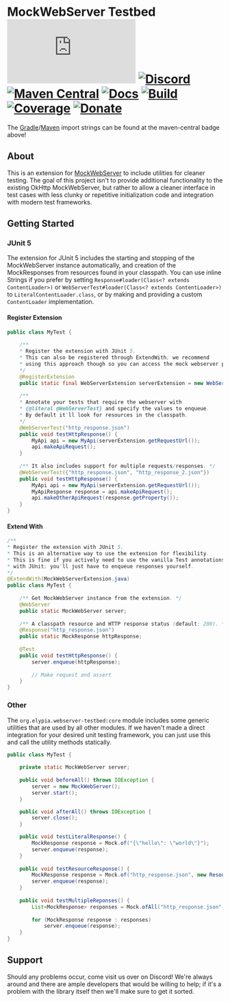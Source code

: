 # MockWebServer Testbed [![Matrix]][matrix-community] [![Discord]][discord-guild] [![Maven Central]][maven-page] [![Docs]][documentation] [![Build]][gitlab] [![Coverage]][gitlab] [![Donate]][elypia-donate]
The [Gradle]/[Maven] import strings can be found at the maven-central badge above!

## About
This is an extension for [MockWebServer] to include utilities for cleaner testing.
The goal of this project isn't to provide additional functionality to 
the existing OkHttp MockWebServer, but rather to allow a cleaner interface in 
test cases with less clunky or repetitive initialization code and integration
with modern test frameworks.

## Getting Started
### JUnit 5
The extension for JUnit 5 includes the starting and stopping of the MockWebServer
instance automatically, and creation of the MockResponses from resources
found in your classpath. You can use inline Strings if you prefer by setting
`Response#loader(Class<? extends ContentLoader>)` or 
`WebServerTest#loader(Class<? extends ContentLoader>)` to `LiteralContentLoader.class`,
or by making and providing a custom `ContentLoader` implementation.

#### Register Extension
```java
public class MyTest {
    
    /** 
    * Register the extension with JUnit 5. 
    * This can also be registered through ExtendWith; we recommend
    * using this approach though so you can access the mock webserver properties.
    */
    @RegisterExtension
    public static final WebServerExtension serverExtension = new WebServerExtension();
    	
    /**
    * Annotate your tests that require the webserver with
    * {@literal @WebServerTest} and specify the values to enqueue.
    * By default it'll look for resources in the classpath.
    */
    @WebServerTest("http_response.json")
    public void testHttpResponse() {
        MyApi api = new MyApi(serverExtension.getRequestUrl());
        api.makeApiRequest();
    }
    
    /** It also includes support for multiple requests/responses. */
    @WebServerTest({"http_response.json", "http_response_2.json"})
    public void testHttpResponse() {
        MyApi api = new MyApi(serverExtension.getRequestUrl());
        MyApiResponse response = api.makeApiRequest();
        api.makeOtherApiRequest(response.getProperty());
    }
}
```

#### Extend With
```java
/** 
* Register the extension with JUnit 5. 
* This is an alternative way to use the extension for flexibility.
* This is fine if you actively need to use the vanilla Test annotations available
* with JUnit; you'll just have to enqueue responses yourself.
*/
@ExtendWith(MockWebServerExtension.java)
public class MyTest {
    
    /** Get MockWebServer instance from the extension. */
    @WebServer
    public static MockWebServer server;
    
    /** A classpath resource and HTTP response status (default: 200). */
    @Response("http_response.json")
    public static MockResponse httpResponse;
    
    @Test
    public void testHttpResponse() {
        server.enqueue(httpResponse);
        
        // Make request and assert 
    }
}
```

### Other
The `org.elypia.webserver-testbed:core` module includes some generic utilities
that are used by all other modules. If we haven't made a direct integration for
your desired unit testing framework, you can just use this and call the
utility methods statically.

```java
public class MyTest {
    
    private static MockWebServer server;
        
    public void beforeAll() throws IOException {
        server = new MockWebServer();
        server.start();
    }

    public void afterAll() throws IOException {
        server.close();
    }

    public void testLiteralResponse() {
        MockResponse response = Mock.of("{\"hello\": \"world\"}");
        server.enqueue(response);
    }
    
    public void testResourceResponse() {
        MockResponse response = Mock.of("http_response.json", new ResourceLoader());
        server.enqueue(response);
    }
    
    public void testMultipleReponses() {
        List<MockResponse> responses = Mock.ofAll("http_response.json", "http_response_2.json");
        
        for (MockResponse response : responses)
            server.enqueue(response);
    }
}
```

## Support
Should any problems occur, come visit us over on Discord! We're always around and there are
ample developers that would be willing to help; if it's a problem with the library itself then we'll
make sure to get it sorted.

[matrix-community]: https://matrix.to/#/+elypia:matrix.org "Matrix Invite"
[discord-guild]: https://discord.gg/hprGMaM "Discord Invite"
[maven-page]: https://search.maven.org/search?q=g:org.elypia.webserver-testbed "Maven Central"
[documentation]: https://elypia.gitlab.io/webserver-testbed "Documentation"
[gitlab]: https://gitlab.com/Elypia/webserver-testbed/commits/master "Repository on GitLab"
[elypia-donate]: https://elypia.org/donate "Donate to Elypia"
[Gradle]: https://gradle.org/ "Depend via Gradle"
[Maven]: https://maven.apache.org/ "Depend via Maven"
[MockWebServer]: https://github.com/square/okhttp/tree/master/mockwebserver "MockWebServer on GitHub"

[Matrix]: https://img.shields.io/matrix/elypia-general:matrix.org?logo=matrix "Matrix Shield"
[Discord]: https://discord.com/api/guilds/184657525990359041/widget.png "Discord Shield"
[Maven Central]: https://img.shields.io/maven-central/v/org.elypia.webserver-testbed/core "Download Shield"
[Docs]: https://img.shields.io/badge/docs-webserver--testbed-blue.svg "Documentation Shield"
[Build]: https://gitlab.com/Elypia/webserver-testbed/badges/master/pipeline.svg "GitLab Build Shield"
[Coverage]: https://gitlab.com/Elypia/webserver-testbed/badges/master/coverage.svg "GitLab Coverage Shield"
[Donate]: https://img.shields.io/badge/donate-elypia-blueviolet "Donate Shield"
